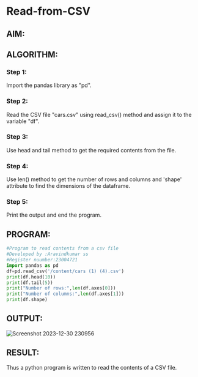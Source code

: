 # Read-from-CSV

## AIM:

## ALGORITHM:
### Step 1:
Import the pandas library as "pd".

### Step 2:
Read the CSV file "cars.csv" using read_csv() method and assign it to the variable "df".

### Step 3:
Use head and tail method to get the required contents from the file.

### Step 4:
Use len() method to get the number of rows and columns and 'shape' attribute to find the dimensions of the dataframe.

### Step 5:
Print the output and end the program.
## PROGRAM:
```python
#Program to read contents from a csv file
#Developed by :Aravindkumar ss
#Register nuumber:23004721
import pandas as pd
df=pd.read_csv('/content/cars (1) (4).csv')
print(df.head(10))
print(df.tail(5))
print("Number of rows:",len(df.axes[0]))
print("Number of columns:",len(df.axes[1]))
print(df.shape)
```
## OUTPUT:
![Screenshot 2023-12-30 230956](https://github.com/aravindkumar23004721/Read-from-CSV/assets/148962674/1f63cc31-8677-4db8-a898-d6d8dd0844bf)

## RESULT:
Thus a python program is written to read the contents of a CSV file.
